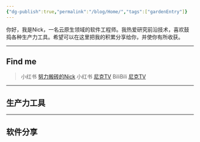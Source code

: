 ```yaml
---
{"dg-publish":true,"permalink":"/blog/Home/","tags":["gardenEntry"]}
---
```


你好，我是Nick，一名云原生领域的软件工程师。我热爱研究前沿技术，喜欢鼓捣各种生产力工具。希望可以在这里把我的积累分享给你，并使你有所收获。

---
## Find me
> 小红书 [努力搬砖的Nick](https://www.xiaohongshu.com/user/profile/615f7b360000000002027aea?xhsshare=CopyLink&appuid=615f7b360000000002027aea&apptime=1706338055)
> 小红书 [尼克TV](https://www.xiaohongshu.com/user/profile/64599a54000000000c033b80?xhsshare=CopyLink&appuid=64599a54000000000c033b80&apptime=1706338004)
> BiliBili [尼克TV](https://b23.tv/CXzAP1q)
---
## 生产力工具

---
## 软件分享
